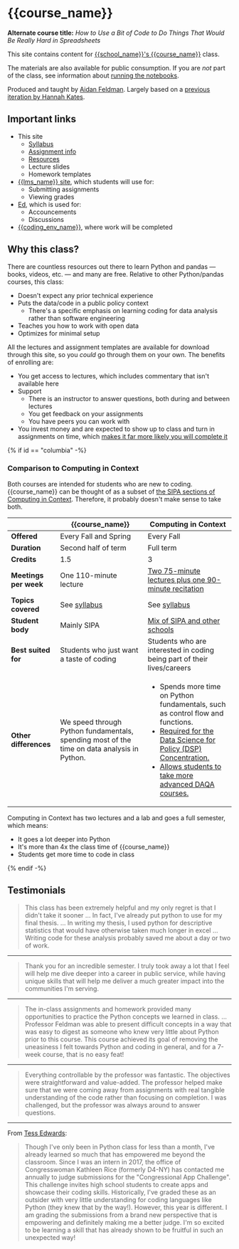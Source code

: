 # {{course_name}}

**Alternate course title:** _How to Use a Bit of Code to Do Things That Would Be Really Hard in Spreadsheets_

This site contains content for [{{school_name}}'s {{course_name}}](syllabus.md) class.

The materials are also available for public consumption. If you are _not_ part of the class, see information about [running the notebooks](resources.md#jupyter-outside-this-course).

Produced and taught by [Aidan Feldman](https://api.afeld.me/). Largely based on a [previous iteration by Hannah Kates](https://github.com/hannahkates/nyu-python-public-policy).

## Important links

- This site
  - [Syllabus](syllabus.md)
  - [Assignment info](assignments.md)
  - [Resources](resources.md)
  - Lecture slides
  - Homework templates
- [{{lms_name}} site]({{lms_url}}), which students will use for:
  - Submitting assignments
  - Viewing grades
- [Ed]({{discussions_url}}), which is used for:
  - Accouncements
  - Discussions
- [{{coding_env_name}}]({{coding_env_url}}), where work will be completed

## Why this class?

There are countless resources out there to learn Python and pandas — books, videos, etc. — and many are free. Relative to other Python/pandas courses, this class:

- Doesn't expect any prior technical experience
- Puts the data/code in a public policy context
  - There's a specific emphasis on learning coding for data analysis rather than software engineering
- Teaches you how to work with open data
- Optimizes for minimal setup

All the lectures and assignment templates are available for download through this site, so you _could_ go through them on your own. The benefits of enrolling are:

- You get access to lectures, which includes commentary that isn't available here
- Support
  - There is an instructor to answer questions, both during and between lectures
  - You get feedback on your assignments
  - You have peers you can work with
- You invest money and are expected to show up to class and turn in assignments on time, which [makes it far more likely you will complete it](https://mashable.com/archive/warning-college-may-be-a-waste-of-your-time-and-money)

{% if id == "columbia" -%}

### Comparison to Computing in Context

Both courses are intended for students who are new to coding. {{course_name}} can be thought of as a subset of [the SIPA sections of Computing in Context](https://computing-in-context.afeld.me/). Therefore, it probably doesn't make sense to take both.

|                       | {{course_name}}                                                                             | Computing in Context                                                                                                                                                                                                                                  |
| --------------------- | ------------------------------------------------------------------------------------------- | ----------------------------------------------------------------------------------------------------------------------------------------------------------------------------------------------------------------------------------------------------- |
| **Offered**           | Every Fall and Spring                                                                                | Every Fall                                                                                                                                                                                                                                            |
| **Duration**          | Second half of term                                                                         | Full term                                                                                                                                                                                                                                             |
| **Credits**           | 1.5                                                                                         | 3                                                                                                                                                                                                                                                     |
| **Meetings per week** | One 110-minute lecture                                                                      | [Two 75-minute lectures plus one 90-minute recitation][cic-meeting]                                                                                                                                                                                   |
| **Topics covered**    | See [syllabus](syllabus.md#schedule)                                                        | See [syllabus](https://computing-in-context.afeld.me/#schedule)                                                                                                                                                                                       |
| **Student body**      | Mainly SIPA                                                                                 | [Mix of SIPA and other schools][cic-structure]                                                                                                                                                                                                        |
| **Best suited for**   | Students who just want a taste of coding                                                    | Students who are interested in coding being part of their lives/careers                                                                                                                                                                               |
| **Other differences** | We speed through Python fundamentals, spending most of the time on data analysis in Python. | <ul><li>Spends more time on Python fundamentals, such as control flow and functions.</li><li>[Required for the Data Science for Policy (DSP) Concentration.][dsp]</li><li>[Allows students to take more advanced DAQA courses.][cic-prereq]</li></ul> |

[dsp]: https://bulletin.columbia.edu/sipa/specializations/daqa/#dsprequirementstext
[cic-meeting]: https://computing-in-context.afeld.me/#meeting-information
[cic-structure]: https://computing-in-context.afeld.me/#contexts-and-structure
[cic-prereq]: https://computing-in-context.afeld.me/#relationship-to-other-courses

Computing in Context has two lectures and a lab and goes a full semester, which means:

- It goes a lot deeper into Python
- It's more than 4x the class time of {{course_name}}
- Students get more time to code in class

{% endif -%}

## Testimonials

> This class has been extremely helpful and my only regret is that I didn't take it sooner … In fact, I've already put python to use for my final thesis. … In writing my thesis, I used python for descriptive statistics that would have otherwise taken much longer in excel … Writing code for these analysis probably saved me about a day or two of work.

---

> Thank you for an incredible semester. I truly took away a lot that I feel will help me dive deeper into a career in public service, while having unique skills that will help me deliver a much greater impact into the communities I'm serving.

---

> The in-class assignments and homework provided many opportunities to practice the Python concepts we learned in class. … Professor Feldman was able to present difficult concepts in a way that was easy to digest as someone who knew very little about Python prior to this course. This course achieved its goal of removing the uneasiness I felt towards Python and coding in general, and for a 7-week course, that is no easy feat!

---

> Everything controllable by the professor was fantastic. The objectives were straightforward and value-added. The professor helped make sure that we were coming away from assignments with real tangible understanding of the code rather than focusing on completion. I was challenged, but the professor was always around to answer questions.

---

From [Tess Edwards](https://www.linkedin.com/in/tess-edwards/):

> Though I've only been in Python class for less than a month, I've already learned so much that has empowered me beyond the classroom. Since I was an intern in 2017, the office of Congresswoman Kathleen Rice (formerly D4-NY) has contacted me annually to judge submissions for the "Congressional App Challenge". This challenge invites high school students to create apps and showcase their coding skills. Historically, I've graded these as an outsider with very little understanding for coding languages like Python (they knew that by the way!). However, this year is different. I am grading the submissions from a brand new perspective that is empowering and definitely making me a better judge. I'm so excited to be learning a skill that has already shown to be fruitful in such an unexpected way!
